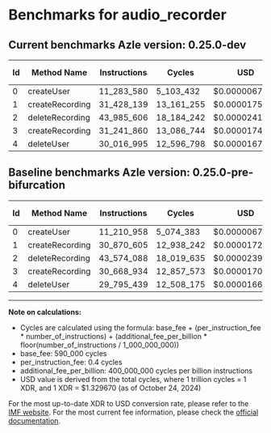 # Benchmarks for audio_recorder

## Current benchmarks Azle version: 0.25.0-dev

| Id  | Method Name     | Instructions | Cycles     | USD           | USD/Million Calls | Change                            |
| --- | --------------- | ------------ | ---------- | ------------- | ----------------- | --------------------------------- |
| 0   | createUser      | 11_283_580   | 5_103_432  | $0.0000067859 | $6.78             | <font color="red">+72_622</font>  |
| 1   | createRecording | 31_428_139   | 13_161_255 | $0.0000175001 | $17.50            | <font color="red">+557_534</font> |
| 2   | deleteRecording | 43_985_606   | 18_184_242 | $0.0000241790 | $24.17            | <font color="red">+411_518</font> |
| 3   | createRecording | 31_241_860   | 13_086_744 | $0.0000174011 | $17.40            | <font color="red">+572_926</font> |
| 4   | deleteUser      | 30_016_995   | 12_596_798 | $0.0000167496 | $16.74            | <font color="red">+221_556</font> |

## Baseline benchmarks Azle version: 0.25.0-pre-bifurcation

| Id  | Method Name     | Instructions | Cycles     | USD           | USD/Million Calls |
| --- | --------------- | ------------ | ---------- | ------------- | ----------------- |
| 0   | createUser      | 11_210_958   | 5_074_383  | $0.0000067473 | $6.74             |
| 1   | createRecording | 30_870_605   | 12_938_242 | $0.0000172036 | $17.20            |
| 2   | deleteRecording | 43_574_088   | 18_019_635 | $0.0000239602 | $23.96            |
| 3   | createRecording | 30_668_934   | 12_857_573 | $0.0000170963 | $17.09            |
| 4   | deleteUser      | 29_795_439   | 12_508_175 | $0.0000166317 | $16.63            |

---

**Note on calculations:**

-   Cycles are calculated using the formula: base_fee + (per_instruction_fee \* number_of_instructions) + (additional_fee_per_billion \* floor(number_of_instructions / 1_000_000_000))
-   base_fee: 590_000 cycles
-   per_instruction_fee: 0.4 cycles
-   additional_fee_per_billion: 400_000_000 cycles per billion instructions
-   USD value is derived from the total cycles, where 1 trillion cycles = 1 XDR, and 1 XDR = $1.329670 (as of October 24, 2024)

For the most up-to-date XDR to USD conversion rate, please refer to the [IMF website](https://www.imf.org/external/np/fin/data/rms_sdrv.aspx).
For the most current fee information, please check the [official documentation](https://internetcomputer.org/docs/current/developer-docs/gas-cost#execution).
